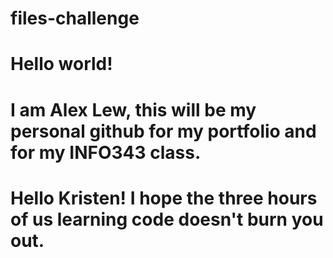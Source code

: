 # files-challenge
# Hello world!
# I am Alex Lew, this will be my personal github for my portfolio and for my INFO343 class.
# Hello Kristen! I hope the three hours of us learning code doesn't burn you out.
